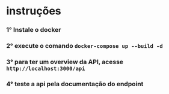 # instruções
### 1° Instale o docker
### 2° execute o comando `docker-compose up --build -d`
### 3° para ter um overview da API, acesse `http://localhost:3000/api`
### 4° teste a api pela documentação do endpoint
